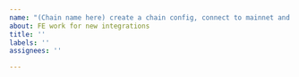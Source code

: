 ```yaml
---
name: "(Chain name here) create a chain config, connect to mainnet and testnet RPCs"
about: FE work for new integrations
title: ''
labels: ''
assignees: ''

---
```



